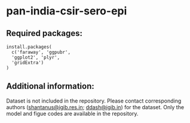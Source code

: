 # pan-india-csir-sero-epi

## Required packages:
```{R}
install.packages(
  c('faraway', 'ggpubr', 
  'ggplot2', 'plyr', 
  'gridExtra')
)
```

## Additional information:
Dataset is not included in the repository. Please contact corresponding authors (shantanus@igib.res.in; ddash@igib.in) for the dataset. Only the model and figue codes are available in the repository. 
